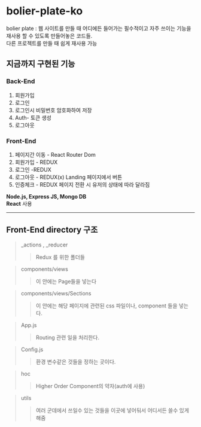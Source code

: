 # bolier-plate-ko

bolier plate : 웹 사이트를 만들 때 어디에든 들어가는 필수적이고 자주 쓰이는 기능을 재사용 할 수 있도록 만들어놓은 코드들.   
               다른 프로젝트를 만들 때 쉽게 재사용 가능
               
## 지금까지 구현된 기능   
### Back-End
  1. 회원가입
  2. 로그인
  3. 로그인시 비밀번호 암호화하여 저장
  4. Auth- 토큰 생성
  5. 로그아웃
  
### Front-End
  1. 페이지간 이동 - React Router Dom
  2. 회원가입 - REDUX
  3. 로그인 -REDUX
  4. 로그아웃 - REDUX(x) Landing 페이지에서 버튼
  5. 인증체크 - REDUX 페이지 전환 시 유저의 상태에 따라 달라짐
  
**Node.js, Express JS, Mongo DB**   
**React** 사용

<hr/>

## Front-End directory 구조

> _actions , _reducer 
> > Redux 를 위한 폴더들

> components/views 
> > 이 안에는 Page들을 넣는다

> components/views/Sections 
> > 이 안에는 해당 페이지에 관련된 css 파일이나, component 들을 넣는다.

> App.js  
> > Routing 관련 일을 처리한다.

> Config.js 
> > 환경 변수같은 것들을 정하는 곳이다.

> hoc
> > Higher Order Component의 약자(auth에 사용)

> utils
> > 여러 군데에서 쓰일수 있는 것들을 이곳에 넣어둬서 어디서든 쓸수 있게 해줌
